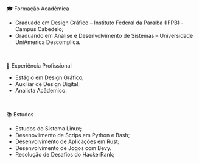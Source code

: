 🎓 Formação Acadêmica

- Graduado em Design Gráfico – Instituto Federal da Paraíba (IFPB) - Campus Cabedelo;
- Graduando em Análise e Desenvolvimento de Sistemas – Universidade UniAmerica Descomplica.
<br>

💼 Experiência Profissional

- Estágio em Design Gráfico;
- Auxiliar de Design Digital;
- Analista Acâdemico.
<br>

📚 Estudos

- Estudos do Sistema Linux;
- Desenovlimento de Scrips em Python e Bash;
- Desenvolvimento de Aplicações em Rust;
- Desenvolvimento de Jogos com Bevy.
- Resolução de Desafios do HackerRank;
<br>
